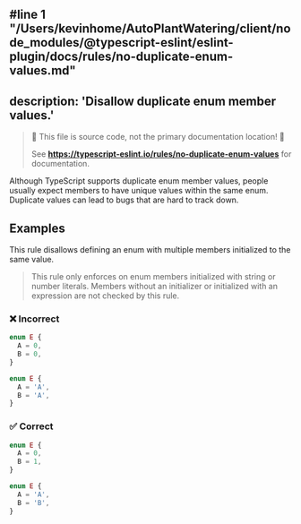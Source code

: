 #line 1 "/Users/kevinhome/AutoPlantWatering/client/node_modules/@typescript-eslint/eslint-plugin/docs/rules/no-duplicate-enum-values.md"
---
description: 'Disallow duplicate enum member values.'
---

> 🛑 This file is source code, not the primary documentation location! 🛑
>
> See **https://typescript-eslint.io/rules/no-duplicate-enum-values** for documentation.

Although TypeScript supports duplicate enum member values, people usually expect members to have unique values within the same enum. Duplicate values can lead to bugs that are hard to track down.

## Examples

This rule disallows defining an enum with multiple members initialized to the same value.

> This rule only enforces on enum members initialized with string or number literals.
> Members without an initializer or initialized with an expression are not checked by this rule.

<!--tabs-->

### ❌ Incorrect

```ts
enum E {
  A = 0,
  B = 0,
}
```

```ts
enum E {
  A = 'A',
  B = 'A',
}
```

### ✅ Correct

```ts
enum E {
  A = 0,
  B = 1,
}
```

```ts
enum E {
  A = 'A',
  B = 'B',
}
```
